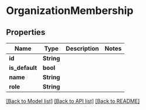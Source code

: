 # OrganizationMembership

## Properties

Name | Type | Description | Notes
------------ | ------------- | ------------- | -------------
**id** | **String** |  | 
**is_default** | **bool** |  | 
**name** | **String** |  | 
**role** | **String** |  | 

[[Back to Model list]](../README.md#documentation-for-models) [[Back to API list]](../README.md#documentation-for-api-endpoints) [[Back to README]](../README.md)


